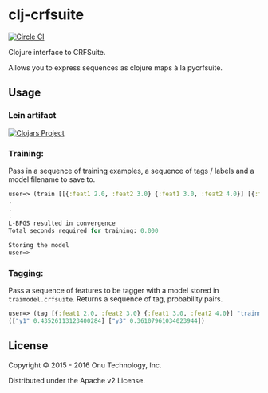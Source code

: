 # clj-crfsuite

[![Circle CI](https://circleci.com/gh/onutech/clj-crfsuite.svg?style=svg&circle-token=351e60b226583e6e24fece5d35f03fbb4f50d3bc)](https://circleci.com/gh/onutech/clj-crfsuite)

Clojure interface to CRFSuite.

Allows you to express sequences as clojure maps à la pycrfsuite.

## Usage

### Lein artifact

[![Clojars Project](http://clojars.org/clj-crfsuite/latest-version.svg)](http://clojars.org/clj-crfsuite)



### Training:

Pass in a sequence of training examples, a sequence of tags / labels and a model filename to save to.

```clojure
user=> (train [[{:feat1 2.0, :feat2 3.0} {:feat1 3.0, :feat2 4.0}] [{:feat1 2.0, :feat2 3.0} {:feat1 4.0, :feat2 5.0}]] [["y1", "y2"], ["y1", "y3"]] "trainmodel.crfsuite")
.
.
.
L-BFGS resulted in convergence
Total seconds required for training: 0.000

Storing the model
user=>
```

### Tagging:

Pass a sequence of features to be tagger with a model stored in `traimodel.crfsuite`. Returns a
sequence of tag, probability pairs.

```clojure
user=> (tag [{:feat1 2.0, :feat2 3.0} {:feat1 3.0, :feat2 4.0}] "trainmodel.crfsuite")
(["y1" 0.43526113123400284] ["y3" 0.36107961034023944])
```


## License

Copyright © 2015 - 2016 Onu Technology, Inc.

Distributed under the Apache v2 License.

